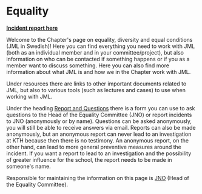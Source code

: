 # Equality

**[Incident report here](https://jml.datasektionen.se/)**

Welcome to the Chapter's page on equality, diversity and equal conditions (JML in Swedish)! Here you can find everything you need to work with JML (both as an individual member and in your committee/project), but also information on who can be contacted if something happens or if you as a member want to discuss something. Here you can also find more information about what JML is and how we in the Chapter work with JML.

Under resources there are links to other important documents related to JML, but also to various tools (such as lectures and cases) to use when working with JML.

Under the heading [Report and Questions](https://datasektionen.se/jml/anmalan-och-fragor) there is a form you can use to ask questions to the Head of the Equality Committee (JNO) or report incidents to JNO (anonymously or by name). Questions can be asked anonymously, you will still be able to receive answers via email. Reports can also be made anonymously, but an anonymous report can never lead to an investigation at KTH because then there is no testimony. An anonymous report, on the other hand, can lead to more general preventive measures around the incident. If you want a report to lead to an investigation and the possibility of greater influence for the school, the report needs to be made in someone's name.

Responsible for maintaining the information on this page is [JNO](https://dfunkt.datasektionen.se/position/id/6) (Head of the Equality Committee).

